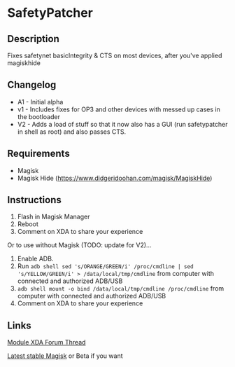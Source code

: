 # **SafetyPatcher**
## Description
Fixes safetynet basicIntegrity & CTS on most devices, after you've applied magiskhide
## Changelog
- A1 - Initial alpha
- v1 - Includes fixes for OP3 and other devices with messed up cases in the bootloader
- V2 - Adds a load of stuff so that it now also has a GUI (run safetypatcher in shell as root) and also passes CTS.
## Requirements
- Magisk
- Magisk Hide (https://www.didgeridoohan.com/magisk/MagiskHide)
## Instructions
1. Flash in Magisk Manager
2. Reboot
3. Comment on XDA to share your experience

Or to use without Magisk (TODO: update for V2)...

1. Enable ADB.
3. Run `adb shell sed 's/ORANGE/GREEN/i' /proc/cmdline | sed 's/YELLOW/GREEN/i' > /data/local/tmp/cmdline` from computer with connected and authorized ADB/USB
4. `adb shell mount -o bind /data/local/tmp/cmdline /proc/cmdline` from computer with connected and authorized ADB/USB
5. Comment on XDA to share your experience
## Links
[Module XDA Forum Thread](https://forum.xda-developers.com/apps/magisk/module-safetypatcher-t3809879 "Module official XDA thread")

[Latest stable Magisk](http://www.tiny.cc/latestmagisk) or Beta if you want
